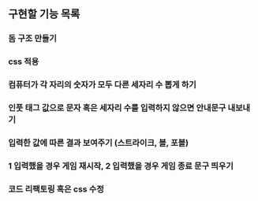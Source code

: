 ## 구현할 기능 목록

### 돔 구조 만들기  

### css 적용  

### 컴퓨터가 각 자리의 숫자가 모두 다른 세자리 수 뽑게 하기  

### 인풋 태그 값으로 문자 혹은 세자리 수를 입력하지 않으면 안내문구 내보내기  

### 입력한 값에 따른 결과 보여주기 (스트라이크, 볼, 포볼)  

### 1 입력했을 경우 게임 재시작, 2 입력했을 경우 게임 종료 문구 띄우기

### 코드 리팩토링 혹은 css 수정